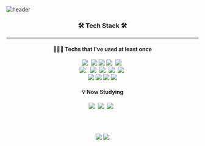 ![header](https://capsule-render.vercel.app/api?type=waving&color=auto&height=200&section=header&text=Chaeyun%20Sim&fontSize=70&fontAlign=70&fontColor=fff)

<h3 align="center">🛠 Tech Stack 🛠</h3>
<hr>
<h4 align="center"> 👩🏻‍💻 Techs that I've used at least once </h4>

<p align="center">
  <img src="https://img.shields.io/badge/Python-3766AB?style=flat-square&logo=Python&logoColor=white"/>&nbsp
  <img src="https://img.shields.io/badge/HTML-E34F26?style=flat-square&logo=HTML5&logoColor=white"/>
  <img src="https://img.shields.io/badge/CSS3-1572B6?style=flat-square&logo=CSS3&logoColor=white"/>
  <img src="https://img.shields.io/badge/Javascript-ffb13b?style=flat-square&logo=javascript&logoColor=white"/>&nbsp 
  <img src="https://img.shields.io/badge/React-61DAFB?style=flat-square&logo=React&logoColor=white"/>&nbsp 
  <br>
  <img src="https://img.shields.io/badge/styled components-DB7093?style=flat-square&logo=styled-components&logoColor=white"/>
&nbsp 
  <img src="https://img.shields.io/badge/Node.js-339933?style=flat-square&logo=Node.js&logoColor=white"/>&nbsp 
  <img src="https://img.shields.io/badge/Mysql-E6B91E?style=flat-square&logo=MySql&logoColor=white"/>&nbsp
  <img src="https://img.shields.io/badge/MongoDB-47A248?style=flat-square&logo=MongoDB&logoColor=white"/>&nbsp 
  <img src="https://img.shields.io/badge/Jupyter-F37626?style=flat-square&logo=Jupyter&logoColor=white"/>&nbsp  
  <br>
  <img src="https://img.shields.io/badge/GitHub-181717?style=flat-square&logo=GitHub&logoColor=white"/>
  <img src="https://img.shields.io/badge/PyCharm-000000?style=flat-square&logo=PyCharm&logoColor=white"/>
  <img src="https://img.shields.io/badge/Postman-FF6C37?style=flat-square&logo=Postman&logoColor=white"/>
  <img src="https://img.shields.io/badge/Visual Studio-5C2D91?style=flat-square&logo=Visual Studio&logoColor=white"/>
</p>
<h4 align="center"> 💡 Now Studying </h4>
<p align="center">
  <img src="https://img.shields.io/badge/React Native-61DAFB?style=flat-square&logo=React&logoColor=black"/>&nbsp
  <img src="https://img.shields.io/badge/Expo-000000?style=flat-square&logo=Expo&logoColor=white"/>&nbsp
  <img src="https://img.shields.io/badge/Vue.js-4FC08D?style=flat-square&logo=Vue.js&logoColor=white"/>
&nbsp
</p>
<br>
<br>
<p align="center">
  <img src="https://github-readme-stats.vercel.app/api?username=chaeyun-sim&show_icons=true" />
  <img src="https://github-readme-stats.vercel.app/api/top-langs?username=chaeyun-sim&show_icons=true&hide_border=true&title_color=004386&icon_color=004386&layout=compact" />
<p>

